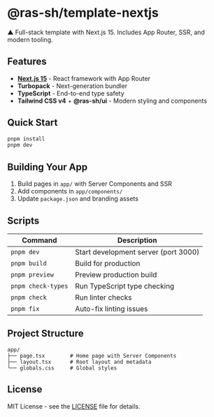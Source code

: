 # @ras-sh/template-nextjs

▲ Full-stack template with Next.js 15. Includes App Router, SSR, and modern tooling.

## Features

- **[Next.js 15](https://nextjs.org)** - React framework with App Router
- **Turbopack** - Next-generation bundler
- **TypeScript** - End-to-end type safety
- **Tailwind CSS v4** + **@ras-sh/ui** - Modern styling and components

## Quick Start

```bash
pnpm install
pnpm dev
```

## Building Your App

1. Build pages in `app/` with Server Components and SSR
2. Add components in `app/components/`
3. Update `package.json` and branding assets

## Scripts

| Command | Description |
|---------|-------------|
| `pnpm dev` | Start development server (port 3000) |
| `pnpm build` | Build for production |
| `pnpm preview` | Preview production build |
| `pnpm check-types` | Run TypeScript type checking |
| `pnpm check` | Run linter checks |
| `pnpm fix` | Auto-fix linting issues |

## Project Structure

```
app/
├── page.tsx        # Home page with Server Components
├── layout.tsx      # Root layout and metadata
└── globals.css     # Global styles
```

## License

MIT License - see the [LICENSE](LICENSE) file for details.
